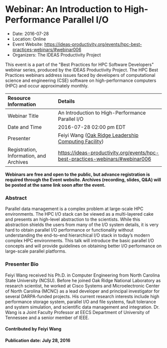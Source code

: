 













			   

<!-- Note: this label does NOT include the trailing colon -->





# Webinar: An Introduction to High-Performance Parallel I/O

- Date: 2016-07-28
- Location: Online
- Event Website: https://ideas-productivity.org/events/hpc-best-practices-webinars/#webinar006
- Organizers: The IDEAS Productivity Project
			   
This event is a part of the "Best Practices for HPC Software
Developers" webinar series, produced by the IDEAS Productivity
Project. The HPC Best Practices webinars address issues faced by
developers of computational science and engineering (CSE) software on
high-performance computers (HPC) and occur approximately monthly.

Resource Information | Details
:--- | :---			   
Webinar Title | An Introduction to High-Performance Parallel I/O
Date and Time | 2016-07-28 02:00 pm EDT
Presenter | Feiyi Wang (<a href="https://www.olcf.ornl.gov/">Oak Ridge Leadership Computing Facility</a>)
Registration, Information, and Archives | 	<https://ideas-productivity.org/events/hpc-best-practices-webinars/#webinar006>	   

**Webinars are free and open to the public, but advance registration is required through the Event website. Archives (recording, slides, Q&A) will be posted at the same link soon after the event.**

### Abstract
<p>Parallel data management is a complex problem at large-scale HPC
environments. The HPC I/O stack can be viewed as a multi-layered cake
and presents an high-level abstraction to the scientists. While this
abstraction shields the users from many of the I/O system details, it
is very hard to obtain parallel I/O performance or functionality
without understanding the end-to-end hierarchical I/O stack in today’s
modern complex HPC environments. This talk will introduce the basic
parallel I/O concepts and will provide guidelines on obtaining better
I/O performance on large-scale parallel platforms.</p>



### Presenter Bio
<p>Feiyi Wang received his Ph.D. in Computer Engineering from North
Carolina State University (NCSU). Before he joined Oak Ridge National
Laboratory as research scientist, he worked at Cisco Systems and
Microelectronic Center of North Carolina (MCNC) as a lead developer
and principal investigator for several DARPA-funded projects.  His
current research interests include high performance storage system,
parallel I/O and file systems, fault tolerance and system simulation,
and scientific data management and integration.  Dr. Wang is a Joint
Faculty Professor at EECS Department of University of Tennessee and a
senior member of IEEE.</p>

    

#### Contributed by Feiyi Wang

#### Publication date: July 28, 2016

<!---
Publish: yes
Categories: skills
Topics: online learning
Level: 2
Prerequisites: default
Aggregate: none
--->






